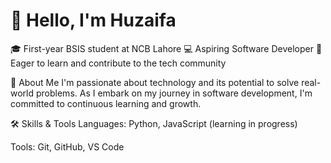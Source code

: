 
# 👋 Hello, I'm Huzaifa
🎓 First-year BSIS student at NCB Lahore
💻 Aspiring Software Developer
🌱 Eager to learn and contribute to the tech community


🚀 About Me
I'm passionate about technology and its potential to solve real-world problems. As I embark on my journey in software development, I'm committed to continuous learning and growth.

🛠️ Skills & Tools
Languages: Python, JavaScript (learning in progress)

Tools: Git, GitHub, VS Code

